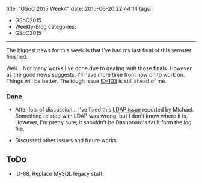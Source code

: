 title: "GSoC 2015 Week4"
date: 2015-06-20 22:44:14
tags:
- GSoC2015
- Weekly-Blog
categories:
- GSoC2015
---

The biggest news for this week is that I've had my last final of this semster finished.

Well... Not many works I've done due to dealing with those finals. However, as the good news suggests, I'll have more time from now on to work on. Things will be better. The tough issue [ID-103](https://issues.openmrs.org/browse/ID-103) is still ahead of me.

### Done 
+ After lots of discussion... I've fixed this [LDAP issue](https://talk.openmrs.org/t/lots-of-ldap-errors-with-email-verification-process-in-past-few-days/1951) reported by Michael. Something related with LDAP was wrong, but I don't know where it is. However, I'm pretty sure, it shouldn't be Dashboard's fault form the log file.

+ Discussed other issues and future works

## ToDo
+ ID-88, Replace MySQL legacy stuff.